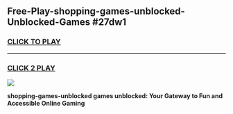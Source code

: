 
## Free-Play-shopping-games-unblocked-Unblocked-Games #27dw1
<h3>
<a href="https://news.freeplayer.one?title=shopping-games-unblocked&ref=8M">CLICK TO PLAY</a></h3>
<hr>

<h3>
<a href="https://news.freeplayer.one?title=shopping-games-unblocked&ref=8M">CLICK 2 PLAY</a>
  
</h3>

<a href="https://news.freeplayer.one?title=shopping-games-unblocked&ref=8M"><img src="https://clearcache.store/games.png"></a>


**shopping-games-unblocked games unblocked: Your Gateway to Fun and Accessible Online Gaming**
